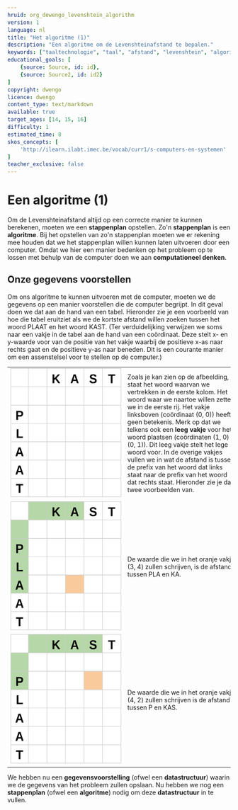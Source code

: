 ```yaml
---
hruid: org_dewengo_levenshtein_algorithm
version: 1
language: nl
title: "Het algoritme (1)"
description: "Een algoritme om de Levenshteinafstand te bepalen."
keywords: ["taaltechnologie", "taal", "afstand", "levenshtein", "algoritme"]
educational_goals: [
    {source: Source, id: id}, 
    {source: Source2, id: id2}
]
copyright: dwengo
licence: dwengo
content_type: text/markdown
available: true
target_ages: [14, 15, 16]
difficulty: 1
estimated_time: 8
skos_concepts: [
    'http://ilearn.ilabt.imec.be/vocab/curr1/s-computers-en-systemen'
]
teacher_exclusive: false
---
```


# Een algoritme (1)

Om de Levenshteinafstand altijd op een correcte manier te kunnen berekenen, moeten we een **stappenplan** opstellen. Zo'n **stappenplan** is een **algoritme**. Bij het opstellen van zo'n stappenplan moeten we er rekening mee houden dat we het stappenplan willen kunnen laten uitvoeren door een computer. Omdat we hier een manier bedenken op het probleem op te lossen met behulp van de computer doen we aan **computationeel denken**.

## Onze gegevens voorstellen

Om ons algoritme te kunnen uitvoeren met de computer, moeten we de gegevens op een manier voorstellen die de computer begrijpt. In dit geval doen we dat aan de hand van een tabel. Hieronder zie je een voorbeeld van hoe die tabel eruitziet als we de kortste afstand willen zoeken tussen het woord PLAAT en het woord KAST. (Ter verduidelijking verwijzen we soms naar een vakje in de tabel aan de hand van een coördinaat. Deze stelt x- en y-waarde voor van de positie van het vakje waarbij de positieve x-as naar rechts gaat en de positieve y-as naar beneden. Dit is een courante manier om een assenstelsel voor te stellen op de computer.)

<div class="dwengo_content table_container">
    <table>
        <tr>
            <td style="width:375px;min-width:250px"><img src="img/levenshtein_example_base_grid.svg" alt="Tabel om afstand tussen woord voor te stellen" title="tabel om afstand tussen woord voor te stellen"></td>
            <td style="min-width:250px">Zoals je kan zien op de afbeelding, staat het woord waarvan we vertrekken in de eerste kolom. Het woord waar we naartoe willen zetten we in de eerste rij. Het vakje linksboven (coördinaat (0, 0)) heeft geen betekenis. Merk op dat we telkens ook een <strong>leeg vakje</strong> voor het woord plaatsen (coördinaten (1, 0) en (0, 1)). Dit leeg vakje stelt het lege woord voor. In de overige vakjes vullen we in wat de afstand is tussen de prefix van het woord dat links staat naar de prefix van het woord dat rechts staat. Hieronder zie je daar twee voorbeelden van.</td>
        </tr>
        <tr>
            <td><img src="img/levenshtein_example_example_point1.svg" alt="Tabel om afstand tussen woord voor te stellen" title="tabel om afstand tussen woord voor te stellen"></td>
            <td>De waarde die we in het oranje vakje (3, 4) zullen schrijven, is de afstand tussen PLA en KA.</td>
        </tr>
        <tr>
            <td><img src="img/levenshtein_example_example_point2.svg" alt="Tabel om afstand tussen woord voor te stellen" title="tabel om afstand tussen woord voor te stellen"></td>
            <td>De waarde die we in het oranje vakje (4, 2) zullen schrijven is de afstand tussen P en KAS.</td>
        </tr>
    </table>
</div>


We hebben nu een **gegevensvoorstelling** (ofwel een **datastructuur**) waarin we de gegevens van het probleem zullen opslaan. Nu hebben we nog een **stappenplan** (ofwel een **algoritme**) nodig om deze **datastructuur** in te vullen.